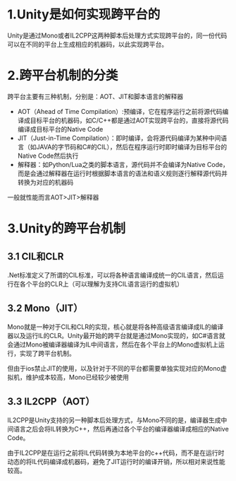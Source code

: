 
# 1.Unity是如何实现跨平台的

Unity是通过Mono或者IL2CPP这两种脚本后处理方式实现跨平台的，同一份代码可以在不同的平台上生成相应的机器码，以此实现跨平台。

# 2.跨平台机制的分类

跨平台主要有三种机制，分别是：AOT、JIT和脚本语言的解释器

 - AOT（Ahead of Time Compilation）:预编译，它在程序运行之前将源代码编译成目标平台的机器码，如C/C++都是通过AOT实现跨平台的，直接将源代码编译成目标平台的Native Code
 - JIT（Just-in-Time Compilation）：即时编译，会将源代码编译为某种中间语言（如JAVA的字节码和C#的CIL），然后在程序运行时即时编译为目标平台的Native Code然后执行
 - 解释器：如Python/Lua之类的脚本语言，源代码并不会编译为Native Code，而是会通过解释器在运行时根据脚本语言的语法和语义规则逐行解释源代码并转换为对应的机器码

一般就性能而言AOT>JIT>解释器


# 3.Unity的跨平台机制

## 3.1 CIL和CLR

.Net标准定义了所谓的CIL标准，可以将各种语言编译成统一的CIL语言，然后运行在各个平台的CLR上（可以理解为支持CIL语言运行的虚拟机）

## 3.2 Mono（JIT）

Mono就是一种对于CIL和CLR的实现，核心就是将各种高级语言编译成IL的编译器以及运行IL的CLR。Unity最开始的跨平台就是通过Mono实现的，如C#语言就会通过Mono被编译器编译为IL中间语言，然后在各个平台上的Mono虚拟机上运行，实现了跨平台机制。

但由于ios禁止JIT的使用，以及针对于不同的平台都需要单独实现对应的Mono虚拟机，维护成本较高，Mono已经较少被使用


## 3.3 IL2CPP（AOT）

IL2CPP是Unity支持的另一种脚本后处理方式，与Mono不同的是，编译器生成中间语言之后会将IL转换为C++，然后再通过各个平台的编译器编译成相应的Native Code。

由于IL2CPP是在运行之前将IL代码转换为本地平台的c++代码，而不是在运行时动态的将IL代码编译成机器码，避免了JIT运行时的编译开销，所以相对来说性能较高。

